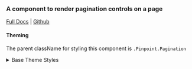 ### A component to render pagination controls on a page

[Full Docs](https://react.preview.pinpoint.com/?path=/docs/components-pagination) | [Github](https://github.com/pinpt/react/tree/master/src/components/Pagination)

#### Theming

The parent className for styling this component is `.Pinpoint.Pagination`

<details>
	<summary>Base Theme Styles</summary>

```css
.Pinpoint.paginationWrapper {
	@apply pb-10 md:pb-14 flex-grow;
}

.Pinpoint.paginationWrapper .Pagination {
	@apply md:ml-[calc(25%+1rem)];
}

.Pinpoint.Pagination {
	@apply flex justify-between items-center space-x-10;
	color: var(--page-highlight-color);
}

.Pinpoint.Pagination.forwardOnly {
	@apply justify-end;
}

.Pinpoint.Pagination .back,
.Pinpoint.Pagination .forward {
	@apply min-w-0 flex items-center cursor-pointer;
	flex: 1 1 50%;
}

.Pinpoint.Pagination .forward {
	@apply justify-end;
}

.Pinpoint.Pagination .forward .icon {
	@apply ml-2 flex-shrink-0;
}

.Pinpoint.Pagination .back .icon {
	@apply mr-2 flex-shrink-0;
}

.Pinpoint.Pagination .back .text,
.Pinpoint.Pagination .forward .text {
	@apply truncate;
}
```

</details>
